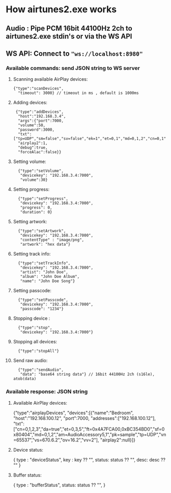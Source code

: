 # How airtunes2.exe works

## **Audio : Pipe PCM 16bit 44100Hz 2ch to airtunes2.exe stdin's or via the WS API**

## **WS API: Connect to ```"ws://localhost:8980"```**

### **Available commands: send JSON string to WS server**

1. Scanning available AirPlay devices:

       {"type":"scanDevices",
         "timeout": 3000} // timeout in ms , default is 1000ms

2. Adding devices:

        {"type":"addDevices",
         "host":"192.168.3.4",
         "args":{"port":7000,
         "volume":50,
         "password":3000,
         "txt":["tp=UDP","sm=false","sv=false","ek=1","et=0,1","md=0,1,2","cn=0,1","ch=2","ss=16","sr=44100","pw=false","vn=3","txtvers=1"],
         "airplay2":1,
         "debug":true,
         "forceAlac":false}}

3. Setting volume:

         {"type":"setVolume",
          "devicekey": "192.168.3.4:7000",
          "volume":30}

4. Setting progress:

         {"type":"setProgress",
          "devicekey": "192.168.3.4:7000",
          "progress": 0,
          "duration": 0}

5. Setting artwork:

         {"type":"setArtwork",
          "devicekey": "192.168.3.4:7000",
          "contentType" : "image/png",
          "artwork": "hex data"}

6. Setting track info:

         {"type":"setTrackInfo",
          "devicekey": "192.168.3.4:7000",
          "artist": "John Doe",
          "album": "John Doe Album",
          "name": "John Doe Song"}

7. Setting passcode:

         {"type":"setPasscode",
          "devicekey": "192.168.3.4:7000",
          "passcode": "1234"}

8. Stopping device :

         {"type":"stop",
          "devicekey": "192.168.3.4:7000"}


9. Stopping all devices:

         {"type":"stopAll"}

9. Send raw audio:

         {"type":"sendAudio",
          "data": "base64 string data"} // 16bit 44100Hz 2ch (s16le), atob(data)

### **Available response: JSON string**

1. Available AirPlay devices:

    {"type":"airplayDevices",
    "devices":[{"name":"Bedroom",
    "host":"192.168.100.12",
    "port":7000,
    "addresses":["192.168.100.12"],
    "txt":["cn=0,1,2,3","da=true","et=0,3,5","ft=0x4A7FCA00,0xBC354BD0","sf=0x80404","md=0,1,2","am=AudioAccessory5,1","pk=sample","tp=UDP","vn=65537","vs=670.6.2","ov=16.2","vv=2"],
    "airplay2":null}]}

2. Device status:

      {
        type : "deviceStatus",
        key : key ?? "",
        status: status ?? "",
        desc: desc ?? ""
    }

3. Buffer status:

    {
        type : "bufferStatus",
        status: status ?? "",
    }
     